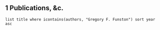 ## 1 Publications, &c.
```dataview
list title where icontains(authors, "Gregory F. Funston") sort year asc
```